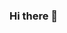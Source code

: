 ### Hi there 👋

<!--
**Tolins01/Tolins01** is a ✨ _special_ ✨ repository because its `README.md` (this file) appears on your GitHub profile.

This project is to update my knowledge of css and html.
